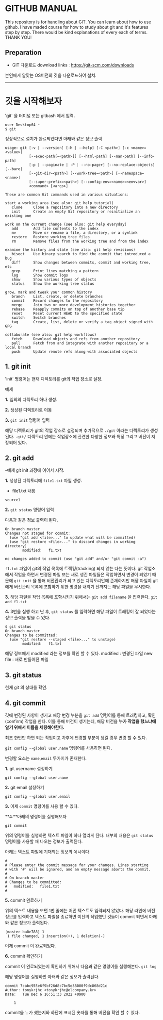 # GITHUB MANUAL

This repository is for handling about GIT.
You can learn about how to use github. I have maded course for how to study about git and it's features step by step.
There would be kind explanations of every each of terms. THANK YOU!

## Preparation ##

- GIT 다운로드
download links : https://git-scm.com/downloads

본인에게 알맞는 OS버전의 깃을 다운로드하여 설치.

----------------------------------
# 깃을 시작해보자

'git' 을 터미널 또는 gitbash 에서 입력.

```
user Desktop64 ~ 
$ git
```
정상적으로 설치가 완료되었다면 아래와 같은 정보 출력
```
usage: git [-v | --version] [-h | --help] [-C <path>] [-c <name>=<value>]
           [--exec-path[=<path>]] [--html-path] [--man-path] [--info-path]
           [-p | --paginate | -P | --no-pager] [--no-replace-objects] [--bare]
           [--git-dir=<path>] [--work-tree=<path>] [--namespace=<name>]
           [--super-prefix=<path>] [--config-env=<name>=<envvar>]
           <command> [<args>]

These are common Git commands used in various situations:

start a working area (see also: git help tutorial)
   clone     Clone a repository into a new directory
   init      Create an empty Git repository or reinitialize an existing one

work on the current change (see also: git help everyday)
   add       Add file contents to the index
   mv        Move or rename a file, a directory, or a symlink
   restore   Restore working tree files
   rm        Remove files from the working tree and from the index

examine the history and state (see also: git help revisions)
   bisect    Use binary search to find the commit that introduced a bug
   diff      Show changes between commits, commit and working tree, etc
   grep      Print lines matching a pattern
   log       Show commit logs
   show      Show various types of objects
   status    Show the working tree status

grow, mark and tweak your common history
   branch    List, create, or delete branches
   commit    Record changes to the repository
   merge     Join two or more development histories together
   rebase    Reapply commits on top of another base tip
   reset     Reset current HEAD to the specified state
   switch    Switch branches
   tag       Create, list, delete or verify a tag object signed with GPG

collaborate (see also: git help workflows)
   fetch     Download objects and refs from another repository
   pull      Fetch from and integrate with another repository or a local branch
   push      Update remote refs along with associated objects
```

## 1. git init

'init' 명령어는 현재 디렉토리를 git의 작업 장소로 설정.

예제

**1.** 임의의 디렉토리 하나 생성.

**2.** 생성된 디렉토리로 이동

**3.** ```git init``` 명령어 입력

해당 디렉토리가 git의 작업 장소로 설정되며 추가적으로 ```./git``` 이라는 디렉토리가 생성된다.
```.git/``` 디렉토리 안에는 작업장소에 관련한 다양한 정보와 특징 그리고 버전이 저장되어 있다.

## 2. git add
-예제
git init 과정에 이어서 시작.

**1.** 생성된 디렉토리에 ```file1.txt``` 파일 생성.

- file1.txt 내용
```
source1
```

**2.** ``git status`` 명령어 입력

다음과 같은 정보 출력이 된다.
```
On branch master
Changes not staged for commit:
  (use "git add <file>..." to update what will be committed)
  (use "git restore <file>..." to discard changes in working directory)
        modified:   f1.txt

no changes added to commit (use "git add" and/or "git commit -a")
```
``f1.txt`` 파일이 git의 작업 목록에 트랙킹(tracking) 되지 않는 다는 뜻이다. git 작업소에서 작업을 하면서 변경된 파일 또는 새로 생긴 파일들은
작업하면서 변경이 되었기 때문에 ``git init`` 을 통해 버전관리가 되고 있는 디렉토리안에 존재하지만 해당 파일이 git에게 버전관리 목록에 포함하기
위한 명령을 내리기 전까지는 해당 파일을 무시한다.

**3.** 해당 파일을 작업 목록에 포함시키기 위해서는 ``git add filename`` 을 입력한다.
``git add f1.txt``

**4.** 3번을 실행 하고 난 후, ``git status`` 를 입력하면 해당 파일이 트래킹이 잘 되었다는 정보 출력을 받을 수 있다.
```
$ git status
On branch master
Changes to be committed:
  (use "git restore --staged <file>..." to unstage)
        modified:   f1.txt
```
해당 정보에서 modified 라는 정보를 확인 할 수 있다.
modified : 변경된 파일
new file : 새로 만들어진 파일

## 3. git status
현재 git 의 상태를 확인. 

## 4. git commit
깃에 변경된 사항이 생기고 해당 변경 부분을 ``git add`` 명령어를 통해 트래킹하고, 확인(confirm) 작업을 한다.
이를 통해 버전이 생기는데, 해당 버전을 **누가 작업을 했느냐에 알기 위해서 이름을 세팅해야한다.**

최초 한번만 하면 되는 작업이고 차후에 변경할 부분이 생길 경우 변경 할 수 있다.

``git config --global user.name`` 명령어를 사용하면 된다.

변경할 요소는 ``name``,``email`` 두가지가 존재한다.

**1.** git username 설정하기

``git config --global user.name``

**2.** git email 설정하기

``git config --global user.email``

**3.** 이제 ``commit`` 명령어를 사용 할 수 있다.

**4.**아래의 명령어를 실행해보자

```git commit```

위의 명령어를 실행하면 텍스트 파일이 하나 열리게 된다. 내부의 내용은 ``git status`` 명령어를 사용할 때 나오는 정보가 출력된다.

아래는 텍스트 파일에 기재되는 정보의 예시이다
```
# 
# Please enter the commit message for your changes. Lines starting
# with '#' will be ignored, and an empty message aborts the commit.
#
# On branch master
# Changes to be committed:
#	modified:   file1.txt
#

```
**5.** commit 완료하기

위의 텍스트 내용을 보면 1번 줄에는 어떤 텍스트도 입력되지 않았다. 해당 라인에 버전 정보를 입력하고 텍스트 파일을 종료하면
이전의 작업했던 것들이 commit 되면서 아래와 같은 정보가 출력된다.
```
[master ba0e788] 1
 1 file changed, 1 insertion(+), 1 deletion(-)
```
이제 commit 이 완료되었다.

**6.** commit 확인하기

commit 이 완료되었는지 확인하기 위해서 다음과 같은 명령어를 실행해본다.
``git log``

해당 명령어를 실행하면 아래와 같은 정보가 출력된다.
```
commit 7cabc955e6f9bf26d8c7bc5e38000f9dc868d21c
Author: tonykrjhc <tonykrjhc@elcompany.kr>
Date:   Tue Dec 6 16:51:33 2022 +0900

    1
```
commit을 누가 했는지와 하단에 표시된 숫자를 통해 버전을 확인 할 수 있다.











   
   
